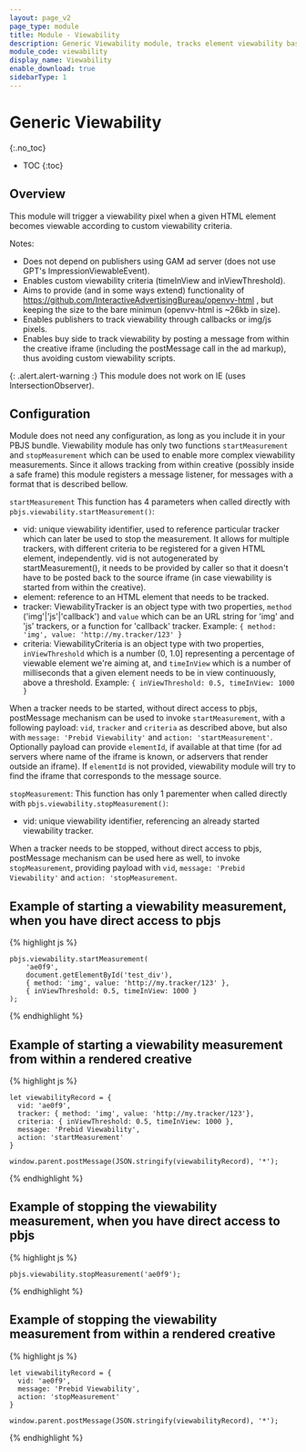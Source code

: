 ```yaml
---
layout: page_v2
page_type: module
title: Module - Viewability
description: Generic Viewability module, tracks element viewability based on given criteria
module_code: viewability
display_name: Viewability
enable_download: true
sidebarType: 1
---
```


# Generic Viewability
{:.no_toc}

* TOC
{:toc}

## Overview


This module will trigger a viewability pixel when a given HTML element becomes viewable according to custom viewability criteria.

Notes:
- Does not depend on publishers using GAM ad server (does not use GPT's ImpressionViewableEvent).
- Enables custom viewability criteria (timeInView and inViewThreshold).
- Aims to provide (and in some ways extend) functionality of https://github.com/InteractiveAdvertisingBureau/openvv-html , but keeping the size to the bare minimun (openvv-html is ~26kb in size).
- Enables publishers to track viewability through callbacks or img/js pixels.
- Enables buy side to track viewability by posting a message from within the creative iframe (including the postMessage call in the ad markup), thus avoiding custom viewability scripts.

{: .alert.alert-warning :}
This module does not work on IE (uses IntersectionObserver).

## Configuration

Module does not need any configuration, as long as you include it in your PBJS bundle.
Viewability module has only two functions `startMeasurement` and `stopMeasurement` which can be used to enable more complex viewability measurements. Since it allows tracking from within creative (possibly inside a safe frame) this module registers a message listener, for messages with a format that is described bellow.

`startMeasurement`
This function has 4 parameters when called directly with `pbjs.viewability.startMeasurement()`:
 - vid: unique viewability identifier, used to reference particular tracker which can later be used to stop the measurement. It allows for multiple trackers, with different criteria to be registered for a given HTML element, independently. vid is not autogenerated by startMeasurement(), it needs to be provided by caller so that it doesn't have to be posted back to the source iframe (in case viewability is started from within the creative).
 - element: reference to an HTML element that needs to be tracked.
 - tracker: ViewabilityTracker is an object type with two properties, `method` ('img'|'js'|'callback') and `value` which can be an URL string for 'img' and 'js' trackers, or a function for 'callback' tracker. Example: `{ method: 'img', value: 'http://my.tracker/123' }`
 - criteria: ViewabilityCriteria is an object type with two properties, `inViewThreshold` which is a number (0, 1.0] representing a percentage of viewable element we're aiming at, and `timeInView` which is a number of milliseconds that a given element needs to be in view continuously, above a threshold. Example: `{ inViewThreshold: 0.5, timeInView: 1000 }`

When a tracker needs to be started, without direct access to pbjs, postMessage mechanism can be used to invoke `startMeasurement`, with a following payload: `vid`, `tracker` and `criteria` as described above, but also with `message: 'Prebid Viewability'` and `action: 'startMeasurement'`. Optionally payload can provide `elementId`, if available at that time (for ad servers where name of the iframe is known, or adservers that render outside an iframe). If `elementId` is not provided, viewability module will try to find the iframe that corresponds to the message source. 


`stopMeasurement`:
This function has only 1 parementer when called directly with `pbjs.viewability.stopMeasurement()`:
- vid: unique viewability identifier, referencing an already started viewability tracker.

When a tracker needs to be stopped, without direct access to pbjs, postMessage mechanism can be used here as well, to invoke `stopMeasurement`, providing payload with `vid`, `message: 'Prebid Viewability'` and `action: 'stopMeasurement`.

## Example of starting a viewability measurement, when you have direct access to pbjs
{% highlight js %}

    pbjs.viewability.startMeasurement(
        'ae0f9', 
        document.getElementById('test_div'),
        { method: 'img', value: 'http://my.tracker/123' },
        { inViewThreshold: 0.5, timeInView: 1000 }
    );

{% endhighlight %}

## Example of starting a viewability measurement from within a rendered creative
{% highlight js %}

	let viewabilityRecord = {
      vid: 'ae0f9',
      tracker: { method: 'img', value: 'http://my.tracker/123'},
      criteria: { inViewThreshold: 0.5, timeInView: 1000 },
      message: 'Prebid Viewability',
      action: 'startMeasurement'
    }

    window.parent.postMessage(JSON.stringify(viewabilityRecord), '*');

{% endhighlight %}

## Example of stopping the viewability measurement, when you have direct access to pbjs
{% highlight js %}

    pbjs.viewability.stopMeasurement('ae0f9');

{% endhighlight %}

## Example of stopping the viewability measurement from within a rendered creative
{% highlight js %}

	let viewabilityRecord = {
      vid: 'ae0f9',
      message: 'Prebid Viewability',
      action: 'stopMeasurement'
    }

    window.parent.postMessage(JSON.stringify(viewabilityRecord), '*');

{% endhighlight %}
